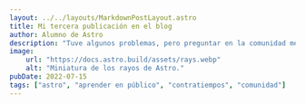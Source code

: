 ```yaml
---
layout: ../../layouts/MarkdownPostLayout.astro
title: Mi tercera publicación en el blog
author: Alumno de Astro
description: "Tuve algunos problemas, pero preguntar en la comunidad me ayudó mucho."
image:
    url: "https://docs.astro.build/assets/rays.webp"
    alt: "Miniatura de los rayos de Astro."
pubDate: 2022-07-15
tags: ["astro", "aprender en público", "contratiempos", "comunidad"]
---
```

